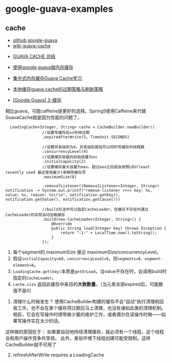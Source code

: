 # google-guava-examples

## cache
+ [github google-guava](https://github.com/google/guava)
+ [wiki guava-cache](https://github.com/google/guava/wiki/CachesExplained)

- [GUAVA CACHE 总结](https://www.cnblogs.com/lihao007/p/9530496.html)
- [使用google guava做内存缓存](https://www.cnblogs.com/kabi/p/8310145.html)
- [集中式内存缓存Guava Cache学习](https://blog.csdn.net/grafx/article/details/80462628)

- [本地缓存guava cache的过期策略与刷新策略](https://blog.csdn.net/daijiguo/article/details/90748783)
- [[Google Guava] 3-缓存](http://ifeve.com/google-guava-cachesexplained/)

相比guava，可能caffeine是更好的选择。Spring5使用Caffeine来代替GuavaCache就是因为性能的问题了。


```
  LoadingCache<Integer, String> cache = CacheBuilder.newBuilder()
                //设置写缓存后xx秒钟过期
                .expireAfterWrite(5, TimeUnit.SECONDS)

                //设置并发级别为4，并发级别是指可以同时写缓存的线程数
                .concurrencyLevel(4)
                //设置缓存容器的初始容量为xx
                .initialCapacity(2)
                //设置缓存最大容量为max，超过max之后就会按照LRU(least recently used 最近使用最少)来移除缓存项
                .maximumSize(8)

                .removalListener((RemovalListener<Integer, String>) notification -> System.out.printf("remove-listener >>>> key: %s, value: %s, reason: %s\r\n", notification.getKey(), notification.getValue(), notification.getCause()))

                //build方法中可以指定CacheLoader，在缓存不存在时通过CacheLoader的实现自动加载缓存
                .build(new CacheLoader<Integer, String>() {
                    @Override
                    public String load(Integer key) throws Exception {
                        return "-1:" + LocalTime.now().toString();
                    }
                });
```
1) 每个segment的 maximumSize 接近 maximumSize/concurrencyLevel。
2) 假设`initialCapacity=60，concurrencyLevel=8`，则`segments=8，segment-element=8`。
3) `LoadingCache.get(key)`本质是`getOrLoad`，当value不存在时，会调用build时指定的`CacheLoader`。
4) `cache.size` 返回此缓存中条目的**大致数量**。（当元素全部expired后，可能数值不是0）

1. 清理什么时候发生？
使用CacheBuilder构建的缓存不会"自动"执行清理和回收工作，也不会在某个缓存项过期后马上清理，也没有诸如此类的清理机制。
相反，它会在写操作时顺带做少量的维护工作，或者偶尔在读操作时做——如果写操作实在太少的话。

这样做的原因在于：
如果要自动地持续清理缓存，就必须有一个线程，这个线程会和用户操作竞争共享锁。
此外，某些环境下线程创建可能受限制，这样CacheBuilder就不可用了

2. refreshAfterWrite requires a LoadingCache